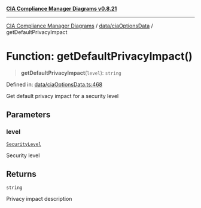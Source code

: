[**CIA Compliance Manager Diagrams v0.8.21**](../../../README.md)

***

[CIA Compliance Manager Diagrams](../../../modules.md) / [data/ciaOptionsData](../README.md) / getDefaultPrivacyImpact

# Function: getDefaultPrivacyImpact()

> **getDefaultPrivacyImpact**(`level`): `string`

Defined in: [data/ciaOptionsData.ts:468](https://github.com/Hack23/cia-compliance-manager/blob/689e67e40bb6afe811128d672a0d7dd5fcbdaea5/src/data/ciaOptionsData.ts#L468)

Get default privacy impact for a security level

## Parameters

### level

[`SecurityLevel`](../../../types/cia/type-aliases/SecurityLevel.md)

Security level

## Returns

`string`

Privacy impact description
